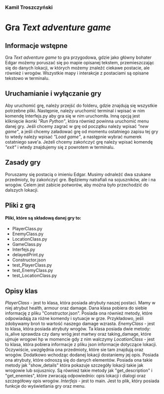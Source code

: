 ### Kamil Troszczyński
# Gra *Text adventure game*

## Informacje wstępne
Gra *Text adventure game* to gra przygodowa, gdzie jako główny bohater Edgar możemy poruszać się po mapie opisanej tekstem, przemieszczając się do danych lokacji, w których możemy znaleźć ciekawe postacie, ale również i wrogów. Wszystkie mapy i interakcje z postaciami są opisane tekstowo w terminalu.

## Uruchamianie i wyłączanie gry
Aby uruchomić grę, należy przejść do folderu, gdzie znajdują się wszystkie potrzebne pliki. Następnie, należy uruchomić terminal i wpisać w nim komendę Interfejs.py aby gra się w nim uruchomiła. Inną opcją jest kliknięcie ikonki *"Run Python"*, która również powinna uruchomić menu danej gry. Jeśli chcemy zagrać w grę od początku należy wpisać *"new game"*, a jeśli chcemy załadować grę od momentu ostatniego zapisu tej gry to wtedy należy wpisać *"Load game"*, a następnie wybrać numerek ostatniego save'a. Jeżeli chcemy zakończyć grę należy wpisać komendę *"exit"* i wtedy znajdujemy się z powrotem w terminalu.

## Zasady gry
Poruszamy się postacią o imieniu Edgar. Musimy odnaleźć dwa szukane przedmioty, by zakończyć gre. Będziemy natrafiali na sojuszników, ale i na wrogów. Celem jest zabicie potworów, aby można było przechodzić do dalszych lokacji.

## Pliki z grą

#### Pliki, które są składową danej gry to:
- PlayerClass.py
- EnemyClass.py
- LocationClass.py
- GameClass.py
- Interfejs.py
- delayedPrint.py
- Constructor.json
- test_PlayerClass.py
- test_EnemyClass.py
- test_LocationClass.py


## Opisy klas
*PlayerClass* - jest to klasa, która posiada atrybuty naszej postaci. Mamy w niej atrybut health, armour oraz damage. Dana klasa pobiera do siebie informację z pliku "Constructor.json". Posiada ona również metody, które odpowiadają za różne komendy i sytuacje w grze. Przykładowo, jeśli zdobywamy broń to wartość naszego damage wzrasta.
*EnemyClass* - jest to klasa, która posiada atrybuty wrogów. Ta klasa posiada dwie metody: is_alive sprawdza czy dany wróg jest martwy oraz taking_damage, które ujmuje wrogowi hp w momencie gdy z nim walczymy
*LocationClass* - jest to klasa, która pobiera informacje z pliku json informacje dotyczące lokacji. Oczywiście, uwzględnia ona przedmioty, które sie tam znajdują oraz wrogów. Dodatkowo wchodząc dodanej lokacji dostaniemy jej opis. Posiada ona atrybuty, które odnoszą się do danych elementów.  Posiada ona takie metody jak "show_details" która pokazuje szczegóły lokacji takie jak wrogowie lub sojusznicy. Są również takie metody jak "get_description" i "get_enemies", które zwracają odpowiednio: opis lokacji i dialogi oraz szczegółowy opis wrogów.
*Interfejs* - jest to main. Jest to plik, który posiada funkcje do wyświetlania gry oraz menu.

